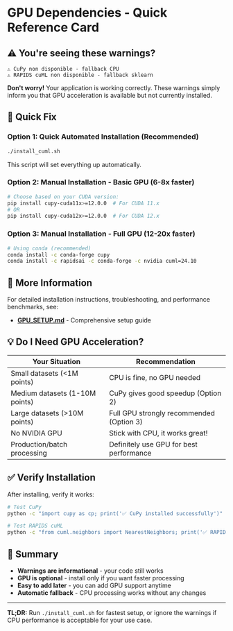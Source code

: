 # GPU Dependencies - Quick Reference Card

## ⚠️ You're seeing these warnings?

```
⚠ CuPy non disponible - fallback CPU
⚠ RAPIDS cuML non disponible - fallback sklearn
```

**Don't worry!** Your application is working correctly. These warnings simply inform you that GPU acceleration is available but not currently installed.

## 🚀 Quick Fix

### Option 1: Quick Automated Installation (Recommended)

```bash
./install_cuml.sh
```

This script will set everything up automatically.

### Option 2: Manual Installation - Basic GPU (6-8x faster)

```bash
# Choose based on your CUDA version:
pip install cupy-cuda11x>=12.0.0  # For CUDA 11.x
# OR
pip install cupy-cuda12x>=12.0.0  # For CUDA 12.x
```

### Option 3: Manual Installation - Full GPU (12-20x faster)

```bash
# Using conda (recommended)
conda install -c conda-forge cupy
conda install -c rapidsai -c conda-forge -c nvidia cuml=24.10
```

## 📖 More Information

For detailed installation instructions, troubleshooting, and performance benchmarks, see:

- **[GPU_SETUP.md](GPU_SETUP.md)** - Comprehensive setup guide

## 💡 Do I Need GPU Acceleration?

| Your Situation                 | Recommendation                           |
| ------------------------------ | ---------------------------------------- |
| Small datasets (<1M points)    | CPU is fine, no GPU needed               |
| Medium datasets (1-10M points) | CuPy gives good speedup (Option 2)       |
| Large datasets (>10M points)   | Full GPU strongly recommended (Option 3) |
| No NVIDIA GPU                  | Stick with CPU, it works great!          |
| Production/batch processing    | Definitely use GPU for best performance  |

## ✅ Verify Installation

After installing, verify it works:

```bash
# Test CuPy
python -c "import cupy as cp; print('✅ CuPy installed successfully')"

# Test RAPIDS cuML
python -c "from cuml.neighbors import NearestNeighbors; print('✅ RAPIDS cuML installed successfully')"
```

## 🎯 Summary

- **Warnings are informational** - your code still works
- **GPU is optional** - install only if you want faster processing
- **Easy to add later** - you can add GPU support anytime
- **Automatic fallback** - CPU processing works without any changes

---

**TL;DR:** Run `./install_cuml.sh` for fastest setup, or ignore the warnings if CPU performance is acceptable for your use case.
